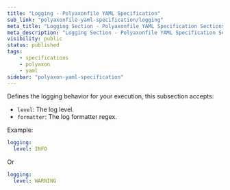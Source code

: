 ```yaml
---
title: "Logging - Polyaxonfile YAML Specification"
sub_link: "polyaxonfile-yaml-specification/logging"
meta_title: "Logging Section - Polyaxonfile YAML Specification Sections - Polyaxon References"
meta_description: "Logging Section - Polyaxonfile YAML Specification Sections."
visibility: public
status: published
tags:
    - specifications
    - polyaxon
    - yaml
sidebar: "polyaxon-yaml-specification"
---
```


Defines the logging behavior for your execution, this subsection accepts:

 * `level`: The log level.
 * `formatter`: The log formatter regex.


Example:

```yaml
logging:
  level: INFO
```
Or
```yaml
logging:
  level: WARNING
```
